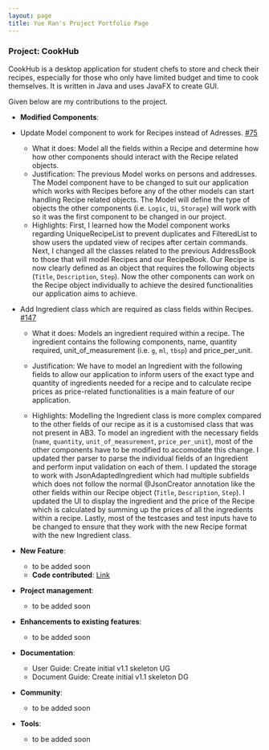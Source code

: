 ```yaml
---
layout: page
title: Yue Ran's Project Portfolio Page
---
```


### Project: CookHub

CookHub is a desktop application for student chefs to store and check their recipes, especially for those who only have limited budget and time to cook themselves.
It is written in Java and uses JavaFX to create GUI.

Given below are my contributions to the project.
* **Modified Components**: 

* Update Model component to work for Recipes instead of Adresses. [\#75](https://github.com/AY2223S2-CS2103T-W09-1/tp/pull/75)

  * What it does: Model all the fields within a Recipe and determine how how other components should interact with the Recipe related objects.
  * Justification: The previous Model works on persons and addresses. The Model component have to be changed to suit our application which works with Recipes before any of the other models can start handling Recipe related objects. The Model will define the type of objects the other components (i.e. `Logic`, `Ui`, `Storage`) will work with so it was the first component to be changed in our project.
  * Highlights: First, I learned how the Model component works regarding UniqueRecipeList to prevent duplicates and FilteredList to show users the updated view of recipes after certain commands. Next, I changed all the classes related to the previous AddressBook to those that will model Recipes and our RecipeBook. Our Recipe is now clearly defined as an object that requires the following objects (`Title`, `Description`, `Step`). Now the other components can work on the Recipe object individually to achieve the desired functionalities our application aims to achieve.

* Add Ingredient class which are required as class fields within Recipes. [\#147](https://github.com/AY2223S2-CS2103T-W09-1/tp/pull/147)

  * What it does: Models an ingredient required within a recipe. The ingredient contains the following components, name, quantity required, unit_of_measurement (i.e. `g`, `ml`, `tbsp`) and price_per_unit.
  
  * Justification: We have to model an Ingredient with the following fields to allow our application to inform users of the exact type and quantity of ingredients needed for a recipe and to calculate recipe prices as price-related functionalities is a main feature of our application.

  * Highlights: Modelling the Ingredient class is more complex compared to the other fields of our recipe as it is a customised class that was not present in AB3. To model an ingredient with the necessary fields (`name`, `quantity`, `unit_of_measurement`, `price_per_unit`), most of the other components have to be modified to accomodate this change. I updated ther parser to parse the individual fields of an Ingredient and perform input validation on each of them. I updated the storage to work with JsonAdaptedIngredient which had multiple subfields which does not follow the normal @JsonCreator annotation like the other fields within our Recipe object (`Title`, `Description`, `Step`). I updated the UI to display the ingredient and the price of the Recipe which is calculated by summing up the prices of all the ingredients within a recipe. Lastly, most of the testcases and test inputs have to be changed to ensure that they work with the new Recipe format with the new Ingredient class.

* **New Feature**: 
  * to be added soon
  * **Code contributed**: [Link]()
* **Project management**:
  * to be added soon
* **Enhancements to existing features**: 
  * to be added soon
* **Documentation**:
  * User Guide: Create initial v1.1 skeleton UG
  * Document Guide: Create initial v1.1 skeleton DG
* **Community**:
  * to be added soon
* **Tools**:
  * to be added soon
